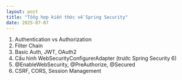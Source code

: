```yaml
---
layout: post
title: "Tổng hợp kiến thức về Spring Security"
date: 2025-07-07
---
```


1. Authentication vs Authorization
2. Filter Chain
3. Basic Auth, JWT, OAuth2
4. Cấu hình WebSecurityConfigurerAdapter (trước Spring Security 6)
5. @EnableWebSecurity, @PreAuthorize, @Secured
6. CSRF, CORS, Session Management
